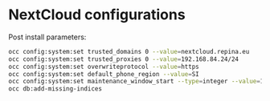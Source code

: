# NextCloud configurations

Post install parameters:

```bash
occ config:system:set trusted_domains 0 --value=nextcloud.repina.eu
occ config:system:set trusted_proxies 0 --value=192.168.84.24/24
occ config:system:set overwriteprotocol --value=https
occ config:system:set default_phone_region --value=SI
occ config:system:set maintenance_window_start --type=integer --value=1
occ db:add-missing-indices
```
